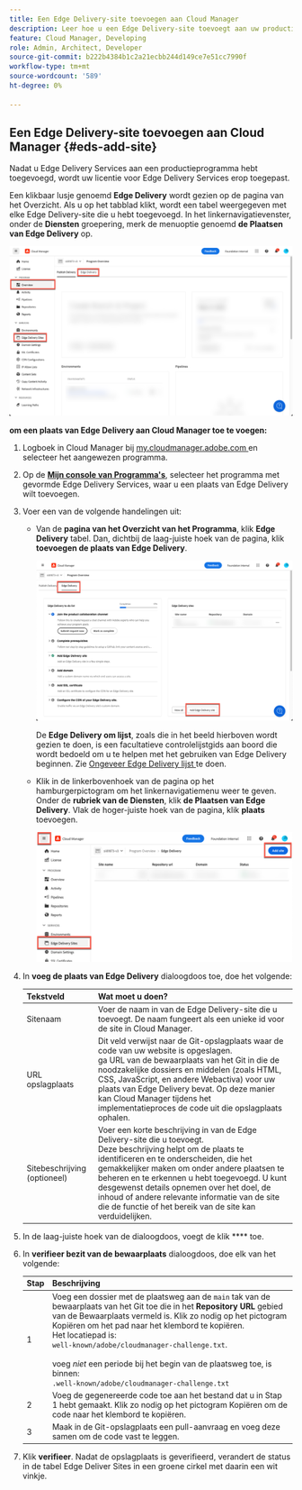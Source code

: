 ```yaml
---
title: Een Edge Delivery-site toevoegen aan Cloud Manager
description: Leer hoe u een Edge Delivery-site toevoegt aan uw productieprogramma of sandboxprogramma.
feature: Cloud Manager, Developing
role: Admin, Architect, Developer
source-git-commit: b222b4384b1c2a21ecbb244d149ce7e51cc7990f
workflow-type: tm+mt
source-wordcount: '589'
ht-degree: 0%

---
```



## Een Edge Delivery-site toevoegen aan Cloud Manager {#eds-add-site}

Nadat u Edge Delivery Services aan een productieprogramma hebt toegevoegd, wordt uw licentie voor Edge Delivery Services erop toegepast.

Een klikbaar lusje genoemd **Edge Delivery** wordt gezien op de pagina van het Overzicht. Als u op het tabblad klikt, wordt een tabel weergegeven met elke Edge Delivery-site die u hebt toegevoegd. In het linkernavigatievenster, onder de **Diensten** groepering, merk de menuoptie genoemd **de Plaatsen van Edge Delivery** op.

![ pagina van het Overzicht die de Plaatsen van Edge Delivery in linkernavigatievenster en het lusje van Edge Delivery rechts van het lusje van de Levering van Publish tonen ](/help/implementing/cloud-manager/assets/cm-overview-eds.png)

**om een plaats van Edge Delivery aan Cloud Manager toe te voegen:**

1. Logboek in Cloud Manager bij [ my.cloudmanager.adobe.com ](https://my.cloudmanager.adobe.com/) en selecteer het aangewezen programma.
1. Op de **[Mijn console van Programma&#39;s](/help/implementing/cloud-manager/navigation.md#my-programs)**, selecteer het programma met gevormde Edge Delivery Services, waar u een plaats van Edge Delivery wilt toevoegen.
1. Voer een van de volgende handelingen uit:
   * Van de **pagina van het Overzicht van het Programma**, klik **Edge Delivery** tabel. Dan, dichtbij de laag-juiste hoek van de pagina, klik **toevoegen de plaats van Edge Delivery**.

     ![ voeg de Plaats van Edge Delivery van het lusje van Edge Delivery toe ](/help/implementing/cloud-manager/assets/cm-eds-add1.png)

     De **Edge Delivery om lijst**, zoals die in het beeld hierboven wordt gezien te doen, is een facultatieve controlelijstgids aan boord die wordt bedoeld om u te helpen met het gebruiken van Edge Delivery beginnen. Zie [ Ongeveer Edge Delivery lijst ](#ed-todo-list) te doen.

   * Klik in de linkerbovenhoek van de pagina op het hamburgerpictogram om het linkernavigatiemenu weer te geven. Onder de **rubriek van de Diensten**, klik **de Plaatsen van Edge Delivery**. Vlak de hoger-juiste hoek van de pagina, klik **plaats** toevoegen.

     ![ voeg de Plaats van Edge Delivery van de knoop van Plaatsen van Edge Delivery toe ](/help/implementing/cloud-manager/assets/cm-eds-add2.png)

1. In **voeg de plaats van Edge Delivery** dialoogdoos toe, doe het volgende:

   | Tekstveld | Wat moet u doen? |
   | --- | --- |
   | Sitenaam | Voer de naam in van de Edge Delivery-site die u toevoegt. De naam fungeert als een unieke id voor de site in Cloud Manager. |
   | URL opslagplaats | Dit veld verwijst naar de Git-opslagplaats waar de code van uw website is opgeslagen.<br> ga URL van de bewaarplaats van het Git in die de noodzakelijke dossiers en middelen (zoals HTML, CSS, JavaScript, en andere Webactiva) voor uw plaats van Edge Delivery bevat. Op deze manier kan Cloud Manager tijdens het implementatieproces de code uit die opslagplaats ophalen. |
   | Sitebeschrijving (optioneel) | Voer een korte beschrijving in van de Edge Delivery-site die u toevoegt.<br> Deze beschrijving helpt om de plaats te identificeren en te onderscheiden, die het gemakkelijker maken om onder andere plaatsen te beheren en te erkennen u hebt toegevoegd. U kunt desgewenst details opnemen over het doel, de inhoud of andere relevante informatie van de site die de functie of het bereik van de site kan verduidelijken. |

1. In de laag-juiste hoek van de dialoogdoos, voegt de klik **** toe.

1. In **verifieer bezit van de bewaarplaats** dialoogdoos, doe elk van het volgende:

   | Stap | Beschrijving |
   | --- | --- |
   | 1 | Voeg een dossier met de plaatsweg aan de `main` tak van de bewaarplaats van het Git toe die in het **Repository URL** gebied van de Bewaarplaats vermeld is. Klik zo nodig op het pictogram Kopiëren om het pad naar het klembord te kopiëren.<br> Het locatiepad is:<br>`well-known/adobe/cloudmanager-challenge.txt`.<br><br> voeg *niet* een periode bij het begin van de plaatsweg toe, is binnen:<br>`.well-known/adobe/cloudmanager-challenge.txt` |
   | 2 | Voeg de gegenereerde code toe aan het bestand dat u in Stap 1 hebt gemaakt. Klik zo nodig op het pictogram Kopiëren om de code naar het klembord te kopiëren. |
   | 3 | Maak in de Git-opslagplaats een pull-aanvraag en voeg deze samen om de code vast te leggen. |

1. Klik **verifieer**. Nadat de opslagplaats is geverifieerd, verandert de status in de tabel Edge Deliver Sites in een groene cirkel met daarin een wit vinkje.
